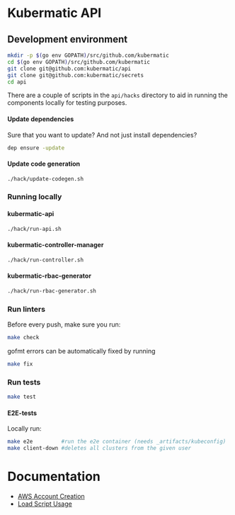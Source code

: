 # Kubermatic API

## Development environment

```bash
mkdir -p $(go env GOPATH)/src/github.com/kubermatic
cd $(go env GOPATH)/src/github.com/kubermatic
git clone git@github.com:kubermatic/api
git clone git@github.com:kubermatic/secrets
cd api
```

There are a couple of scripts in the `api/hacks` directory to aid in running the components locally for testing
purposes.

#### Update dependencies
Sure that you want to update? And not just install dependencies?
```bash
dep ensure -update
```
#### Update code generation

```bash
./hack/update-codegen.sh
```

### Running locally
#### kubermatic-api

```bash
./hack/run-api.sh
```

#### kubermatic-controller-manager
```bash
./hack/run-controller.sh
```

#### kubermatic-rbac-generator
```bash
./hack/run-rbac-generator.sh
```

### Run linters
Before every push, make sure you run:
```bash
make check
```

gofmt errors can be automatically fixed by running
```bash
make fix
```

### Run tests
```bash
make test
```

#### E2E-tests
Locally run:
```bash
make e2e         #run the e2e container (needs _artifacts/kubeconfig)
make client-down #deletes all clusters from the given user
```

# Documentation
- [AWS Account Creation](docs/aws-account-creation.md)
- [Load Script Usage](docs/load-script-usage.md)
